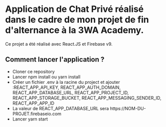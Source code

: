 # Application de Chat Privé réalisé dans le cadre de mon projet de fin d'alternance à la 3WA Academy.

Ce projet a été réalisé avec React.JS et Firebase v9.

## Comment lancer l'application ?

<ul>
  <li>Cloner ce repository</li>
  <li>Lancer npm install ou yarn install</li>
  <li>Créer un fichier .env à la racine du project et ajouter :REACT_APP_API_KEY, REACT_APP_AUTH_DOMAIN, REACT_APP_DATABASE_URL, REACT_APP_PROJECT_ID, REACT_APP_STORAGE_BUCKET, REACT_APP_MESSAGING_SENDER_ID, REACT_APP_APP_ID</li>
  <li>La valeur de REACT_APP_DATABASE_URL sera https://NOM-DU-PROJET.firebaseio.com</li>
  <li>Lancer yarn start</li>
</ul>
